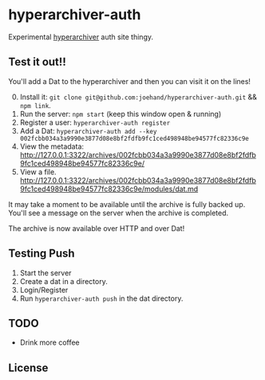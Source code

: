 # hyperarchiver-auth

Experimental [hyperarchiver](https://github.com/joehand/hyperarchiver) auth site thingy.

## Test it out!!

You'll add a Dat to the hyperarchiver and then you can visit it on the lines!

0. Install it: `git clone git@github.com:joehand/hyperarchiver-auth.git` && `npm link`.
1. Run the server: `npm start` (keep this window open & running)
2. Register a user: `hyperarchiver-auth register`
3. Add a Dat: `hyperarchiver-auth add --key 002fcbb034a3a9990e3877d08e8bf2fdfb9fc1ced498948be94577fc82336c9e`
4. View the metadata: http://127.0.0.1:3322/archives/002fcbb034a3a9990e3877d08e8bf2fdfb9fc1ced498948be94577fc82336c9e/
5. View a file. http://127.0.0.1:3322/archives/002fcbb034a3a9990e3877d08e8bf2fdfb9fc1ced498948be94577fc82336c9e/modules/dat.md

It may take a moment to be available until the archive is fully backed up. You'll see a message on the server when the archive is completed.

The archive is now available over HTTP and over Dat!

## Testing Push

1. Start the server
2. Create a dat in a directory.
3. Login/Register
4. Run `hyperarchiver-auth push` in the dat directory.

## TODO

* Drink more coffee

## License
